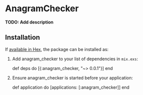 # AnagramChecker

**TODO: Add description**

## Installation

If [available in Hex](https://hex.pm/docs/publish), the package can be installed as:

  1. Add anagram_checker to your list of dependencies in `mix.exs`:

        def deps do
          [{:anagram_checker, "~> 0.0.1"}]
        end

  2. Ensure anagram_checker is started before your application:

        def application do
          [applications: [:anagram_checker]]
        end
